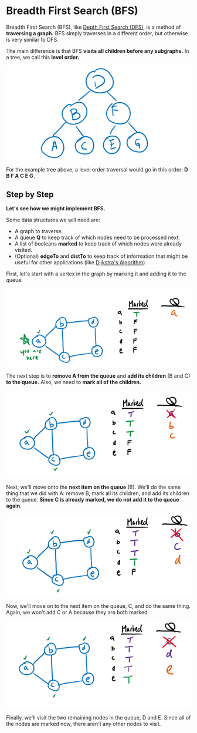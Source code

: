 # Breadth First Search \(BFS\)

Breadth First Search \(BFS\), like [Depth First Search \(DFS\)](depth-first-search-dfs.md), is a method of **traversing a graph.** BFS simply traverses in a different order, but otherwise is very similar to DFS. 

The main difference is that BFS **visits all children before any subgraphs.** In a tree, we call this **level order.**

![](../../.gitbook/assets/image%20%2844%29.png)

For the example tree above, a level order traversal would go in this order: **D B F A C E G.** 

## Step by Step

**Let's see how we might implement BFS.** 

Some data structures we will need are:

* A graph to traverse.
* A queue **Q** to keep track of which nodes need to be processed next.
* A list of booleans **marked** to keep track of which nodes were already visited.
* \(Optional\) **edgeTo** and **distTo** to keep track of information that might be useful for other applications \(like [Dijkstra's Algorithm](../shortest-paths/dijkstras-algorithm.md)\).

First, let's start with a vertex in the graph by marking it and adding it to the queue.

![](../../.gitbook/assets/image%20%28109%29.png)

The next step is to **remove A from the queue** and **add its children** \(B and C\) **to the queue.** Also, we need to **mark all of the children.**

![](../../.gitbook/assets/image%20%2848%29.png)

Next, we'll move onto the **next item on the queue** \(B\). We'll do the same thing that we did with A: remove B, mark all its children, and add its children to the queue. **Since C is already marked, we do not add it to the queue again.**

![](../../.gitbook/assets/image%20%2841%29.png)

Now, we'll move on to the next item on the queue, C, and do the same thing. Again, we won't add C or A because they are both marked.

![](../../.gitbook/assets/image%20%28107%29.png)

Finally, we'll visit the two remaining nodes in the queue, D and E. Since all of the nodes are marked now, there aren't any other nodes to visit.




